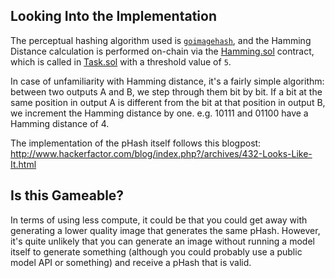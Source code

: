 ## Looking Into the Implementation

The perceptual hashing algorithm used is [`goimagehash`](github.com/corona10/goimagehash ), and the Hamming Distance calculation is performed on-chain via the [Hamming.sol](https://github.com/crynux-ai/crynux-contracts/blob/4c2d5814fd64b04f144009dea4f8e77a5c47e8d2/contracts/Hamming.sol) contract, which is called in [Task.sol](https://github.com/crynux-ai/crynux-contracts/blob/4c2d5814fd64b04f144009dea4f8e77a5c47e8d2/contracts/Task.sol#L611 ) with a threshold value of `5`. 

In case of unfamiliarity with Hamming distance, it's a fairly simple algorithm: between two outputs A and B, we step through them bit by bit. If a bit at the same position in output A is different from the bit at that position in output B, we increment the Hamming distance by one. e.g. 10111 and 01100 have a Hamming distance of 4.

The implementation of the pHash itself follows this blogpost: http://www.hackerfactor.com/blog/index.php?/archives/432-Looks-Like-It.html

## Is this Gameable?

In terms of using less compute, it could be that you could get away with generating a lower quality image that generates the same pHash. However, it's quite unlikely that you can generate an image without running a model itself to generate something (although you could probably use a public model API or something) and receive a pHash that is valid.

